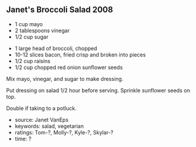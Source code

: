 Janet's Broccoli Salad 2008
---------------------------

- 1 cup mayo
- 2 tablespoons vinegar
- 1/2 cup sugar
<!-- -->
- 1 large head of broccoli, chopped
- 10-12 slices bacon, fried crisp and broken into pieces
- 1/2 cup raisins
- 1/2 cup chopped red onion
sunflower seeds

Mix mayo, vinegar, and sugar to make dressing.

Put dressing on salad 1/2 hour before serving.  Sprinkle sunflower
seeds on top.

Double if taking to a potluck.

- source: Janet VanEps
- keywords: salad, vegetarian
- ratings: Tom-?, Molly-?, Kyle-?, Skylar-?
- time: ?
